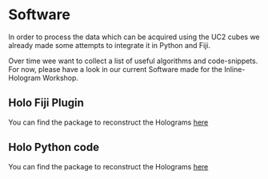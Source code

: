 # Software

In order to process the data which can be acquired using the UC2 cubes we already made some attempts to integrate it in Python and Fiji. 

Over time wee want to collect a list of useful algorithms and code-snippets. For now, please have a look in our current Software made for the Inline-Hologram Workshop.

## Holo Fiji Plugin
You can find the package to reconstruct the Holograms [here](./WORKSHOP/INLINE-HOLOGRAMM/FIJI)

## Holo Python code
You can find the package to reconstruct the Holograms [here](./WORKSHOP/INLINE-HOLOGRAMM/PYTHON)